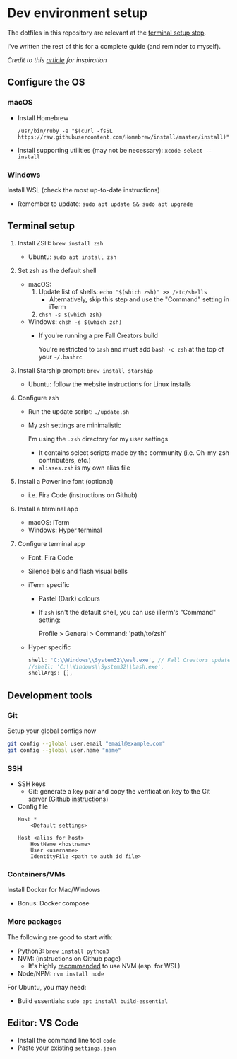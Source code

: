 Dev environment setup
===

The dotfiles in this repository are relevant at the [terminal setup step](#terminal-setup).

I've written the rest of this for a complete guide (and reminder to myself).

*Credit to this [article](https://dev.to/netguru/howto-my-terminal-shell-setup-hyper-js-zsh-starship-2j2k) for inspiration*

## Configure the OS

### macOS

- Install Homebrew

    `/usr/bin/ruby -e "$(curl -fsSL https://raw.githubusercontent.com/Homebrew/install/master/install)"`

- Install supporting utilities (may not be necessary): `xcode-select --install`

### Windows

Install WSL (check the most up-to-date instructions)
- Remember to update: `sudo apt update && sudo apt upgrade`

## Terminal setup

1. Install ZSH: `brew install zsh`
    - Ubuntu: `sudo apt install zsh`

2. Set zsh as the default shell
    - macOS:
        1. Update list of shells: `echo "$(which zsh)" >> /etc/shells`
            - Alternatively, skip this step and use the "Command" setting in iTerm
        2. `chsh -s $(which zsh)`
    - Windows: `chsh -s $(which zsh)` 
        - If you're running a pre Fall Creators build

            You're restricted to `bash` and must add `bash -c zsh` at the top of your `~/.bashrc`

3. Install Starship prompt: `brew install starship`
    - Ubuntu: follow the website instructions for Linux installs

4. Configure zsh
    - Run the update script: `./update.sh`
    - My zsh settings are minimalistic

        I'm using the `.zsh` directory for my user settings
        - It contains select scripts made by the community (i.e. Oh-my-zsh contributers, etc.)
        - `aliases.zsh` is my own alias file

5. Install a Powerline font (optional)
  	- i.e. Fira Code (instructions on Github)

6. Install a terminal app 
    - macOS: iTerm
    - Windows: Hyper terminal

7. Configure terminal app 
    - Font: Fira Code
    - Silence bells and flash visual bells

    - iTerm specific
        - Pastel (Dark) colours
        - If `zsh` isn't the default shell, you can use iTerm's "Command" setting:
            
            Profile > General > Command: 'path/to/zsh'
    - Hyper specific
        ```javascript
        shell: 'C:\\Windows\\System32\\wsl.exe', // Fall Creators update
        //shell: 'C:\\Windows\\System32\\bash.exe',
        shellArgs: [],
        ```

## Development tools

### Git

Setup your global configs now

```bash
git config --global user.email "email@example.com"
git config --global user.name "name"
```

### SSH

- SSH keys
    - Git: generate a key pair and copy the verification key to the Git server (Github [instructions](https://help.github.com/en/github/authenticating-to-github/connecting-to-github-with-ssh))
- Config file
    ```
    Host *
        <Default settings>
    
    Host <alias for host>
        HostName <hostname>
        User <username>
        IdentityFile <path to auth id file>
    ```

### Containers/VMs

Install Docker for Mac/Windows
- Bonus: Docker compose

### More packages

The following are good to start with:
- Python3: `brew install python3`
- NVM: (instructions on Github page)
    - It's highly [recommended](https://docs.npmjs.com/resolving-eacces-permissions-errors-when-installing-packages-globally) to use NVM (esp. for WSL)
- Node/NPM: `nvm install node`

For Ubuntu, you may need:
- Build essentials: `sudo apt install build-essential`

## Editor: VS Code

- Install the command line tool `code`
- Paste your existing `settings.json`
